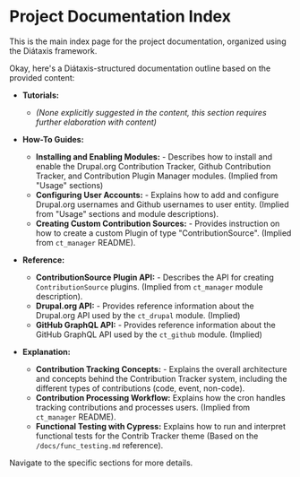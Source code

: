 # Project Documentation Index

This is the main index page for the project documentation, organized using the Diátaxis framework.

Okay, here's a Diátaxis-structured documentation outline based on the provided content:

- **Tutorials:**
  -  *(None explicitly suggested in the content, this section requires further elaboration with content)*

- **How-To Guides:**
    - **Installing and Enabling Modules:** -  Describes how to install and enable the Drupal.org Contribution Tracker, Github Contribution Tracker, and Contribution Plugin Manager modules. (Implied from "Usage" sections)
    - **Configuring User Accounts:** - Explains how to add and configure Drupal.org usernames and Github usernames to user entity. (Implied from "Usage" sections and module descriptions).
    - **Creating Custom Contribution Sources:** - Provides instruction on how to create a custom Plugin of type "ContributionSource". (Implied from `ct_manager` README).

- **Reference:**
    - **ContributionSource Plugin API:**  -  Describes the API for creating `ContributionSource` plugins. (Implied from `ct_manager` module description).
    - **Drupal.org API:** -  Provides reference information about the Drupal.org API used by the `ct_drupal` module. (Implied)
    - **GitHub GraphQL API:** - Provides reference information about the GitHub GraphQL API used by the `ct_github` module. (Implied)

- **Explanation:**
    - **Contribution Tracking Concepts:**  - Explains the overall architecture and concepts behind the Contribution Tracker system, including the different types of contributions (code, event, non-code).
    - **Contribution Processing Workflow:** Explains how the cron handles tracking contributions and processes users. (Implied from `ct_manager` README).
    - **Functional Testing with Cypress:** Explains how to run and interpret functional tests for the Contrib Tracker theme (Based on the `/docs/func_testing.md` reference).

Navigate to the specific sections for more details.